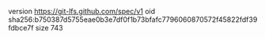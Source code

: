 version https://git-lfs.github.com/spec/v1
oid sha256:b750387d5755eae0b3e7df0f1b73bfafc7796060870572f45822fdf39fdbce7f
size 743
